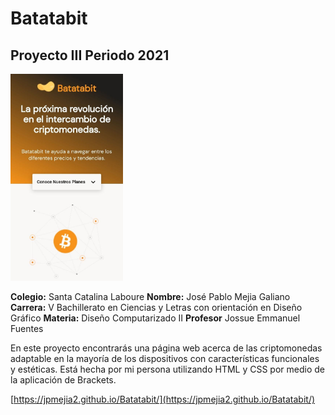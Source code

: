 

# Batatabit
## Proyecto III Periodo 2021
<img width="180px" src="https://github.com/JPMejia2/Batatabit/blob/main/img/imagenes/ejemplo.jpg?raw=true">

**Colegio:** Santa Catalina Laboure
**Nombre:** José Pablo Mejia Galiano
**Carrera:** V Bachillerato en Ciencias y Letras con orientación en Diseño Gráfico
**Materia:** Diseño Computarizado II
**Profesor** Jossue Emmanuel Fuentes

En este proyecto encontrarás una página web acerca de las criptomonedas adaptable en la mayoría de los dispositivos con características funcionales y estéticas. Está hecha por mi persona utilizando HTML y CSS por medio de la aplicación de Brackets.

[https://jpmejia2.github.io/Batatabit/](https://jpmejia2.github.io/Batatabit/)
